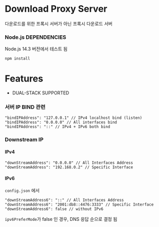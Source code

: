 # Download Proxy Server
다운로드를 위한 프록시 서버가 아닌 프록시 다운로드 서버

### Node.js DEPENDENCIES 
Node.js 14.3 버전에서 테스트 됨
```
npm install
```

# Features
* DUAL-STACK SUPPORTED

### 서버 IP BIND 관련
```
"bindIPAddress": "127.0.0.1" // IPv4 localhost bind (listen)
"bindIPAddress": "0.0.0.0" // All interfaces bind
"bindIPAddress": "::" // IPv4 + IPv6 both bind
```

### Downstream IP
#### IPv4
```
"downStreamAddress": "0.0.0.0" // All Interfaces Address
"downStreamAddress": "192.168.0.2" // Specific Interface
```
#### IPv6
`config.json` 에서
```
"downStreamAddress6": "::" // All Interfaces Address
"downStreamAddress6": "2001:db8::4476:3333" // Specific Interface
"downStreamAddress6": false // without IPv6
```
`ipv6PreferMode`가 false 인 경우, DNS 응답 순으로 결정 됨

